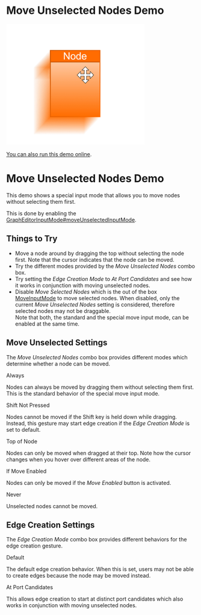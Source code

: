 # Move Unselected Nodes Demo

<img src="../../resources/image/move_unselected_nodes.png" alt="demo-thumbnail" height="320"/>

[You can also run this demo online](https://live.yworks.com/demos/input/moveunselectednodes/index.html).

# Move Unselected Nodes Demo

This demo shows a special input mode that allows you to move nodes without selecting them first.

This is done by enabling the [GraphEditorInputMode#moveUnselectedInputMode](https://docs.yworks.com/yfileshtml/#/api/GraphEditorInputMode#moveUnselectedInputMode).

## Things to Try

- Move a node around by dragging the top without selecting the node first. Note that the cursor indicates that the node can be moved.
- Try the different modes provided by the _Move Unselected Nodes_ combo box.
- Try setting the _Edge Creation Mode_ to _At Port Candidates_ and see how it works in conjunction with moving unselected nodes.
- Disable _Move Selected Nodes_ which is the out of the box [MoveInputMode](https://docs.yworks.com/yfileshtml/#/api/MoveInputMode) to move selected nodes. When disabled, only the current _Move Unselected Nodes_ setting is considered, therefore selected nodes may not be draggable.  
  Note that both, the standard and the special move input mode, can be enabled at the same time.

## Move Unselected Settings

The _Move Unselected Nodes_ combo box provides different modes which determine whether a node can be moved.

Always

Nodes can always be moved by dragging them without selecting them first. This is the standard behavior of the special move input mode.

Shift Not Pressed

Nodes cannot be moved if the Shift key is held down while dragging. Instead, this gesture may start edge creation if the _Edge Creation Mode_ is set to default.

Top of Node

Nodes can only be moved when dragged at their top. Note how the cursor changes when you hover over different areas of the node.

If Move Enabled

Nodes can only be moved if the _Move Enabled_ button is activated.

Never

Unselected nodes cannot be moved.

## Edge Creation Settings

The _Edge Creation Mode_ combo box provides different behaviors for the edge creation gesture.

Default

The default edge creation behavior. When this is set, users may not be able to create edges because the node may be moved instead.

At Port Candidates

This allows edge creation to start at distinct port candidates which also works in conjunction with moving unselected nodes.
